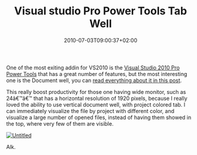 ﻿---
title: "Visual studio Pro Power Tools Tab Well"
description: ""
date: 2010-07-03T09:00:37+02:00
draft: false
tags: [General]
categories: [General]
---
One of the most exiting addin for VS2010 is the [Visual Studio 2010 Pro Power Tools](http://visualstudiogallery.msdn.microsoft.com/en-us/d0d33361-18e2-46c0-8ff2-4adea1e34fef) that has a great number of features, but the most interesting one is the Document well, you can [read everything about it in this post](http://blogs.msdn.com/b/visualstudio/archive/2010/06/10/document-well-2010-plus.aspx).

This really boost productivity for those one having wide monitor, such as 24â€™â€™ that has a horizontal resolution of 1920 pixels, because I really loved the ability to use vertical document well, with project colored tab. I can immediately visualize the file by project with different color, and visualize a large number of opened files, instead of having them showed in the top, where very few of them are visible.

[![Untitled](http://www.codewrecks.com/blog/wp-content/uploads/2010/07/Untitled_thumb.png "Untitled")](http://www.codewrecks.com/blog/wp-content/uploads/2010/07/Untitled.png)

Alk.
